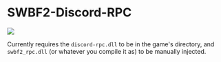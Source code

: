 # SWBF2-Discord-RPC

![](https://s31.postimg.org/yaq2b8q17/image.png)

Currently requires the `discord-rpc.dll` to be in the game's directory, and `swbf2_rpc.dll` (or whatever you compile it as) to be manually injected.